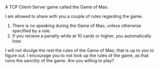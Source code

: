 A TCP Client-Server game called the Game of Mao.

I am allowed to share with you a couple of rules regarding the game. 
1. There is no speaking during the Game of Mao, unless otherwise specified by a rule.
1. If you recieve a penalty while at 10 cards or higher, you automatically lose.

I will not divulge the rest the rules of the Game of Mao, that is up to you to figure out.
I encourage you to not look up the rules of the game, as that ruins the sanctity of the game.
Are you willing to play?




